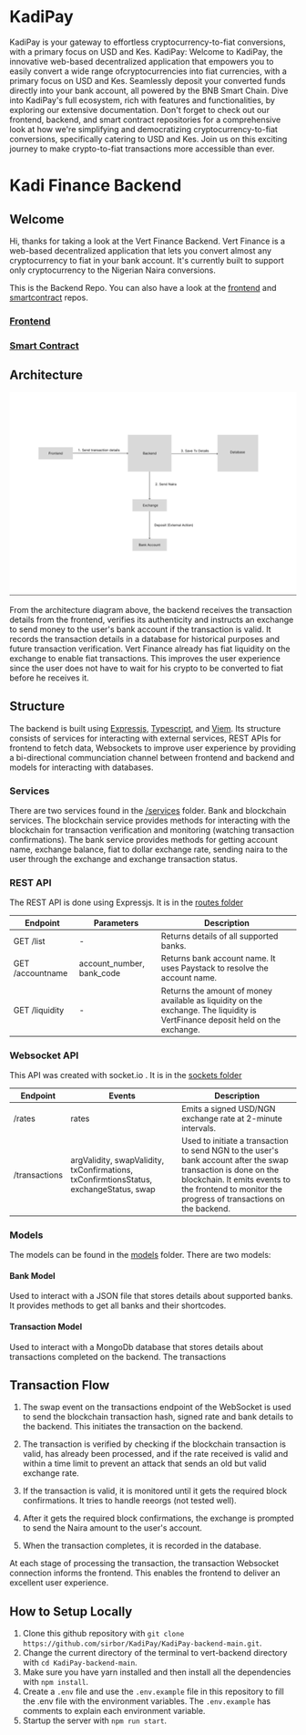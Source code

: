 # KadiPay
KadiPay is your gateway to effortless cryptocurrency-to-fiat conversions, with a primary focus on USD and Kes.
KadiPay: Welcome to KadiPay, the innovative web-based decentralized application that empowers you to easily convert a wide range ofcryptocurrencies into fiat currencies, with a primary focus on USD and Kes. Seamlessly deposit your converted funds directly into your bank account, all powered by the BNB Smart Chain. Dive into KadiPay's full ecosystem, rich with features and functionalities, by exploring our extensive documentation. Don't forget to check out our frontend, backend, and smart contract repositories for a comprehensive look at how we're simplifying and democratizing cryptocurrency-to-fiat conversions, specifically catering to USD and Kes. Join us on this exciting journey to make crypto-to-fiat transactions more accessible than ever.

# Kadi Finance Backend

## Welcome

Hi, thanks for taking a look at the Vert Finance Backend. Vert Finance is a web-based decentralized application that lets you convert almost any cryptocurrency to fiat in your bank account. It's currently built to support only cryptocurrency to the Nigerian Naira conversions.

This is the Backend Repo. You can also have a look at the [frontend](https://github.com/sirbor/KadiPay/tree/main/KadiPay-ui-main) and [smartcontract](https://github.com/sirbor/KadiPay/tree/main/KadiPay-ui-main) repos.

### [Frontend](https://github.com/sirbor/KadiPay/tree/main/KadiPay-ui-main)

### [Smart Contract](https://github.com/sirbor/KadiPay/tree/main/KadiPay-router-main)

## Architecture
![Frame 6](https://github.com/sirbor/KadiPay/blob/main/kadipay.png)

From the architecture diagram above, the backend receives the transaction details from the frontend, verifies its authenticity and instructs an exchange to send money to the user's bank account if the transaction is valid. It records the transaction details in a database for historical purposes and future transaction verification.
Vert Finance already has fiat liquidity on the exchange to enable fiat transactions. This improves the user experience since the user does not have to wait for his crypto to be converted to fiat before he receives it.

## Structure

The backend is built using [Expressjs](https://nodejs.org/en), [Typescript](https://www.typescriptlang.org/), and [Viem](https://viem.sh/). Its structure consists of services for interacting with external services, REST APIs for frontend to fetch data, Websockets to improve user experience by providing a bi-directional communciation channel between frontend and backend and models for interacting with databases.

### Services

There are two services found in the [/services](./KadiPay-backend-main/src/services/) folder. Bank and blockchain services. 
The blockchain service provides methods for interacting with the blockchain for transaction verification and monitoring (watching transaction confirmations).
The bank service provides methods for getting account name, exchange balance, fiat to dollar exchange rate, sending naira to the user through the exchange and exchange transaction status.

### REST API

The REST API is done using Expressjs. It is in the [routes folder](./KadiPay-backend-main/src/routes/)

| Endpoint         | Parameters                | Description                                                                                                                   |
|------------------|---------------------------|-------------------------------------------------------------------------------------------------------------------------------|
| GET /list        |             -             | Returns details of all supported banks.                                                                                       |
| GET /accountname | account_number, bank_code | Returns bank account name. It uses Paystack to resolve the account name.                                                      |
| GET /liquidity   |             -             | Returns the amount of money available as liquidity on the exchange. The liquidity is VertFinance deposit held on the exchange. |

### Websocket API
This API was created with socket.io . It is in the [sockets folder](./KadiPay-backend-main/src/sockets/)

| Endpoint      | Events                                                                                 | Description                                                              |
|---------------|----------------------------------------------------------------------------------------|--------------------------------------------------------------------------|
| /rates        |                                          rates                                         | Emits a signed USD/NGN exchange rate at 2-minute intervals.                                           |
| /transactions | argValidity, swapValidity, txConfirmations, txConfirmtionsStatus, exchangeStatus, swap | Used to initiate a transaction to send NGN to the user's bank account after the swap transaction is done on the blockchain. It emits events to the frontend to monitor the progress of transactions on the backend. |

### Models
The models can be found in the [models](./KadiPay-backend-main/src/model/) folder. There are two models:

#### Bank Model

Used to interact with a JSON file that stores details about supported banks. It provides methods to get all banks and their shortcodes.

#### Transaction Model

Used to interact with a MongoDb database that stores details about transactions completed on the backend. The transactions 

## Transaction Flow

1. The swap event on the transactions endpoint of the WebSocket is used to send the blockchain transaction hash, signed rate and bank details to the backend. This initiates the transaction on the backend.

2. The transaction is verified by checking if the blockchain transaction is valid, has already been processed, and if the rate received is valid and within a time limit to prevent an attack that sends an old but valid exchange rate.

3. If the transaction is valid, it is monitored until it gets the required block confirmations. It tries to handle reeorgs (not tested well).

4. After it gets the required block confirmations, the exchange is prompted to send the Naira amount to the user's account.

5. When the transaction completes, it is recorded in the database. 

At each stage of processing the transaction, the transaction Websocket connection informs the frontend. This enables the frontend to deliver an excellent user experience.


## How to Setup Locally

1. Clone this github repository with `git clone https://github.com/sirbor/KadiPay/KadiPay-backend-main.git`.
2. Change the current directory of the terminal to vert-backend directory with `cd KadiPay-backend-main`.
3. Make sure you have yarn installed and then install all the dependencies with `npm install`.
4. Create a `.env` file and use the `.env.example` file in this repository to fill the .env file with the environment variables. The `.env.example` has comments to explain each environment variable.
5. Startup the server with `npm run start`.
